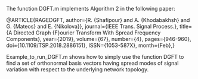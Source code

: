 The function DGFT.m implements Algorithm 2 in the following paper:

@ARTICLE{RAGEDGFT, 
		author={R. {Shafipour} and A. {Khodabakhsh} and G. {Mateos} and E. {Nikolova}}, 
		journal={IEEE Trans. Signal Process.}, 
		title={A Directed Graph {F}ourier Transform With Spread Frequency Components}, 
		year={2019}, 
		volume={67}, 
		number={4}, 
		pages={946-960}, 
		doi={10.1109/TSP.2018.2886151}, 
		ISSN={1053-587X}, 
		month={Feb},}
    
 Example_to_run_DGFT.m shows how to simply use the function DGFT to find a set of orthonormal basis
 vectors having spread modes of signal variation with respect to the underlying network topology.
